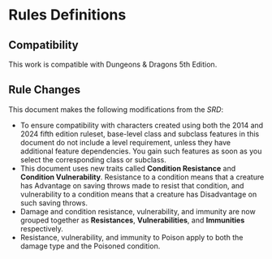 # Rules Definitions

## Compatibility

This work is compatible with Dungeons & Dragons 5th Edition.

## Rule Changes

This document makes the following modifications from the _SRD_:

- To ensure compatibility with characters created using both the 2014 and 2024 fifth edition ruleset, base-level class and subclass features in this document do not include a level requirement, unless they have additional feature dependencies. You gain such features as soon as you select the corresponding class or subclass.
- This document uses new traits called **Condition Resistance** and **Condition Vulnerability**. Resistance to a condition means that a creature has Advantage on saving throws made to resist that condition, and vulnerability to a condition means that a creature has Disadvantage on such saving throws.
- Damage and condition resistance, vulnerability, and immunity are now grouped together as **Resistances**, **Vulnerabilities**, and **Immunities** respectively.
- Resistance, vulnerability, and immunity to Poison apply to both the damage type and the Poisoned condition.
